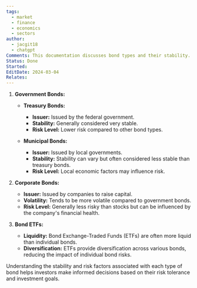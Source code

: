 ```yaml
---
tags:
  - market
  - finance
  - economics
  - sectors
author:
  - jacgit18
  - chatgpt
Comments: This documentation discusses bond types and their stability.
Status: Done
Started: 
EditDate: 2024-03-04
Relates:
---
```

1. **Government Bonds:**
   - **Treasury Bonds:**
     - **Issuer:** Issued by the federal government.
     - **Stability:** Generally considered very stable.
     - **Risk Level:** Lower risk compared to other bond types.
   
   - **Municipal Bonds:**
     - **Issuer:** Issued by local governments.
     - **Stability:** Stability can vary but often considered less stable than treasury bonds.
     - **Risk Level:** Local economic factors may influence risk.

2. **Corporate Bonds:**
   - **Issuer:** Issued by companies to raise capital.
   - **Volatility:** Tends to be more volatile compared to government bonds.
   - **Risk Level:** Generally less risky than stocks but can be influenced by the company's financial health.

3. **Bond ETFs:**
   - **Liquidity:** Bond Exchange-Traded Funds (ETFs) are often more liquid than individual bonds.
   - **Diversification:** ETFs provide diversification across various bonds, reducing the impact of individual bond risks.

Understanding the stability and risk factors associated with each type of bond helps investors make informed decisions based on their risk tolerance and investment goals.